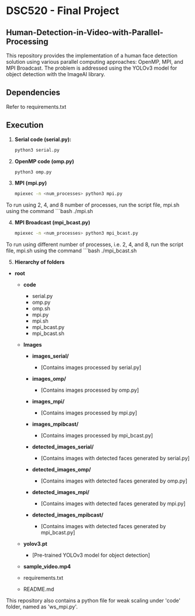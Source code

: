 # DSC520 - Final Project
## Human-Detection-in-Video-with-Parallel-Processing

This repository provides the implementation of a human face detection solution using various parallel computing approaches: OpenMP, MPI, and MPI Broadcast. The problem is addressed using the YOLOv3 model for object detection with the ImageAI library.

## Dependencies
Refer to requirements.txt

## Execution

1. **Serial code (serial.py):**
   ```bash
   python3 serial.py

2. **OpenMP code (omp.py)**
    ```bash
    python3 omp.py

3. **MPI (mpi.py)**
    ```bash
    mpiexec -n <num_processes> python3 mpi.py

To run using 2, 4, and 8 number of processes, run the script file, mpi.sh using the command
    ```bash
    ./mpi.sh

4. **MPI Broadcast (mpi_bcast.py)**
    ```bash
    mpiexec -n <num_processes> python3 mpi_bcast.py

To run using different number of processes, i.e. 2, 4, and 8, run the script file, mpi.sh using the command
    ```bash
    ./mpi_bcast.sh

5. **Hierarchy of folders**

- **root**
    - **code**
        - serial.py
        - omp.py
        - omp.sh
        - mpi.py
        - mpi.sh
        - mpi_bcast.py
        - mpi_bcast.sh

    - **Images**
        - **images_serial/**
            - [Contains images processed by serial.py]
        - **images_omp/**
            - [Contains images processed by omp.py]
        - **images_mpi/**
            - [Contains images processed by mpi.py]
        - **images_mpibcast/**
            - [Contains images processed by mpi_bcast.py]

        - **detected_images_serial/**
            - [Contains images with detected faces generated by serial.py]
        - **detected_images_omp/**
            - [Contains images with detected faces generated by omp.py]
        - **detected_images_mpi/**
            - [Contains images with detected faces generated by mpi.py]
        - **detected_images_mpibcast/**
            - [Contains images with detected faces generated by mpi_bcast.py]

    - **yolov3.pt**
        - [Pre-trained YOLOv3 model for object detection]

    - **sample_video.mp4**
    - requirements.txt
    - README.md

This repository also contains a python file for weak scaling under 'code' folder, named as 'ws_mpi.py'.
